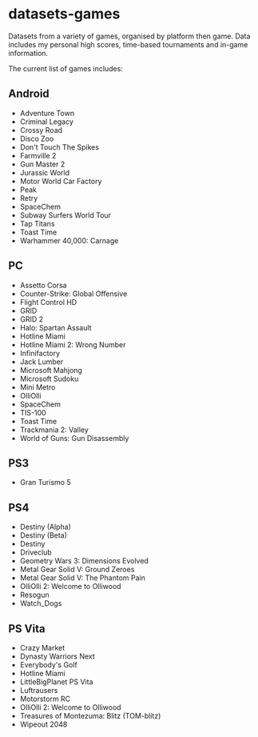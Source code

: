 datasets-games
====================
Datasets from a variety of games, organised by platform then game. Data includes my personal high scores, time-based tournaments and in-game information.

The current list of games includes:

## Android
* Adventure Town
* Criminal Legacy
* Crossy Road
* Disco Zoo
* Don't Touch The Spikes
* Farmville 2
* Gun Master 2
* Jurassic World
* Motor World Car Factory
* Peak
* Retry
* SpaceChem
* Subway Surfers World Tour
* Tap Titans
* Toast Time
* Warhammer 40,000: Carnage

## PC
* Assetto Corsa
* Counter-Strike: Global Offensive
* Flight Control HD
* GRID
* GRID 2
* Halo: Spartan Assault
* Hotline Miami
* Hotline Miami 2: Wrong Number
* Infinifactory
* Jack Lumber
* Microsoft Mahjong
* Microsoft Sudoku
* Mini Metro
* OlliOlli
* SpaceChem
* TIS-100
* Toast Time
* Trackmania 2: Valley
* World of Guns: Gun Disassembly

## PS3
* Gran Turismo 5

## PS4
* Destiny (Alpha)
* Destiny (Beta)
* Destiny
* Driveclub
* Geometry Wars 3: Dimensions Evolved
* Metal Gear Solid V: Ground Zeroes
* Metal Gear Solid V: The Phantom Pain
* OlliOlli 2: Welcome to Olliwood
* Resogun
* Watch_Dogs

## PS Vita
* Crazy Market
* Dynasty Warriors Next
* Everybody's Golf
* Hotline Miami
* LittleBigPlanet PS Vita
* Luftrausers
* Motorstorm RC
* OlliOlli 2: Welcome to Olliwood
* Treasures of Montezuma: Blitz (TOM-blitz)
* Wipeout 2048
